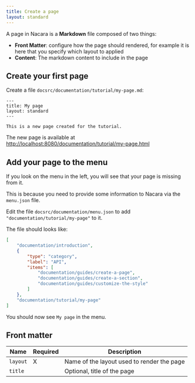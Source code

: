 ```yaml
---
title: Create a page
layout: standard
---
```


A page in Nacara is a **Markdown** file composed of two things:

- **Front Matter**: configure how the page should rendered, for example it is here that you specify which layout to applied
- **Content**: The markdown content to include in the page

## Create your first page

Create a file `docsrc/documentation/tutorial/my-page.md`:

```
---
title: My page
layout: standard
---

This is a new page created for the tutorial.
```

The new page is available at [http://localhost:8080/documentation/tutorial/my-page.html](http://localhost:8080//documentation/tutorial/my-page.html)

## Add your page to the menu

If you look on the menu in the left, you will see that your page is missing from it.

This is because you need to provide some information to Nacara via the `menu.json` file.

Edit the file `docsrc/documentation/menu.json` to add `"documentation/tutorial/my-page"` to it.

The file should looks like:

```json
[
    "documentation/introduction",
    {
        "type": "category",
        "label": "API",
        "items": [
            "documentation/guides/create-a-page",
            "documentation/guides/create-a-section",
            "documentation/guides/customize-the-style"
        ]
    },
    "documentation/tutorial/my-page"
]
```

You should now see `My page` in the menu.

## Front matter

<table class="table is-narrow is-bordered">
    <thead>
        <tr>
            <th class="has-text-centered">Name</th>
            <th class="has-text-centered">Required</th>
            <th class="has-text-centered">Description</th>
        </tr>
    </thead>
    <tbody>
        <tr>
            <td class="has-text-centered" style="vertical-align: middle">
                <code>layout</code>
            </td>
            <td class="has-text-centered" style="vertical-align: middle">
                X
            </td>
            <td>Name of the layout used to render the page</td>
        </tr>
        <tr>
            <td class="has-text-centered" style="vertical-align: middle">
                <code>title</code>
            </td>
            <td class="has-text-centered" style="vertical-align: middle">
            </td>
            <td>Optional, title of the page</td>
        </tr>
    </tbody>
</table>
